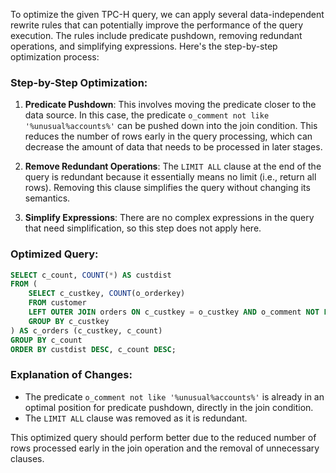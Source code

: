 To optimize the given TPC-H query, we can apply several data-independent rewrite rules that can potentially improve the performance of the query execution. The rules include predicate pushdown, removing redundant operations, and simplifying expressions. Here's the step-by-step optimization process:

### Step-by-Step Optimization:

1. **Predicate Pushdown**: This involves moving the predicate closer to the data source. In this case, the predicate `o_comment not like '%unusual%accounts%'` can be pushed down into the join condition. This reduces the number of rows early in the query processing, which can decrease the amount of data that needs to be processed in later stages.

2. **Remove Redundant Operations**: The `LIMIT ALL` clause at the end of the query is redundant because it essentially means no limit (i.e., return all rows). Removing this clause simplifies the query without changing its semantics.

3. **Simplify Expressions**: There are no complex expressions in the query that need simplification, so this step does not apply here.

### Optimized Query:
```sql
SELECT c_count, COUNT(*) AS custdist
FROM (
    SELECT c_custkey, COUNT(o_orderkey)
    FROM customer
    LEFT OUTER JOIN orders ON c_custkey = o_custkey AND o_comment NOT LIKE '%unusual%accounts%'
    GROUP BY c_custkey
) AS c_orders (c_custkey, c_count)
GROUP BY c_count
ORDER BY custdist DESC, c_count DESC;
```

### Explanation of Changes:
- The predicate `o_comment not like '%unusual%accounts%'` is already in an optimal position for predicate pushdown, directly in the join condition.
- The `LIMIT ALL` clause was removed as it is redundant.

This optimized query should perform better due to the reduced number of rows processed early in the join operation and the removal of unnecessary clauses.